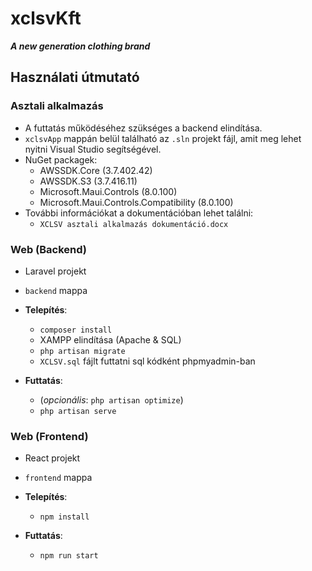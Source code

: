 # xclsvKft
***A new generation clothing brand***

## Használati útmutató
### Asztali alkalmazás
- A futtatás működéséhez szükséges a backend elindítása.
- `xclsvApp` mappán belül található az `.sln` projekt fájl, amit meg lehet nyitni Visual Studio segítségével.
- NuGet packagek:
  - AWSSDK.Core (3.7.402.42)
  - AWSSDK.S3 (3.7.416.11)
  - Microsoft.Maui.Controls (8.0.100)
  - Microsoft.Maui.Controls.Compatibility (8.0.100)
- További információkat a dokumentációban lehet találni:
  - `XCLSV asztali alkalmazás dokumentáció.docx`
### Web (Backend)
- Laravel projekt

- `backend` mappa
- **Telepítés**:
  - `composer install`
  - XAMPP elindítása (Apache & SQL)
  - `php artisan migrate`
  - `XCLSV.sql` fájlt futtatni sql kódként phpmyadmin-ban
- **Futtatás**:
  - (*opcionális*: `php artisan optimize`)
  - `php artisan serve`
  
### Web (Frontend)
- React projekt

- `frontend` mappa
- **Telepítés**:
  - `npm install`
- **Futtatás**:
  - `npm run start`